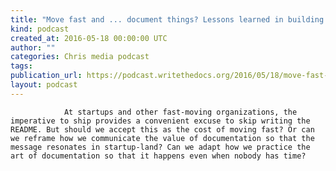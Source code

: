 ```yaml
---
title: "Move fast and ... document things? Lessons learned in building documentation culture at a startup, by Ruthie BenDor"
kind: podcast
created_at: 2016-05-18 00:00:00 UTC
author: ""
categories: Chris media podcast
tags: 
publication_url: https://podcast.writethedocs.org/2016/05/18/move-fast-doc-things-ruthie-bendor/
layout: podcast
---
```


                At startups and other fast-moving organizations, the imperative to ship provides a convenient excuse to skip writing the README. But should we accept this as the cost of moving fast? Or can we reframe how we communicate the value of documentation so that the message resonates in startup-land? Can we adapt how we practice the art of documentation so that it happens even when nobody has time?
            